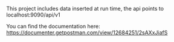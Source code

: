 This project includes data inserted at run time, the api points to localhost:9090/api/v1

You can find the documentation here:
https://documenter.getpostman.com/view/12684251/2sAXxJiafS
